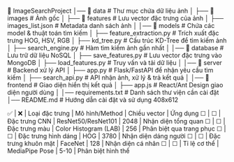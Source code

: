 📂 ImageSearchProject
│── 📂 data                         # Thư mục chứa dữ liệu ảnh
│   ├── 📂 images                   # Ảnh gốc
│   ├── 📂 features                  # Lưu vector đặc trưng của ảnh
│   ├── images_list.json             # Metadata danh sách ảnh
│
│── 📂 models                        # Chứa các model & thuật toán tìm kiếm
│   ├── feature_extraction.py        # Trích xuất đặc trưng HOG, HSV, RGB
│   ├── kd_tree.py                   # Cấu trúc KD-Tree để tìm kiếm ảnh
│   ├── search_engine.py             # Hàm tìm kiếm ảnh gần nhất
│
│── 📂 database                      # Lưu trữ dữ liệu NoSQL
│   ├── save_features.py             # Lưu vector đặc trưng vào MongoDB
│   ├── load_features.py             # Truy vấn và tải dữ liệu
│
│── 📂 server                        # Backend xử lý API
│   ├── app.py                        # Flask/FastAPI để nhận yêu cầu tìm kiếm
│   ├── search_api.py                 # API nhận ảnh, xử lý & trả kết quả
│
│── 📂 frontend                      # Giao diện hiển thị kết quả
│   ├── app.js                        # React/Ant Design giao diện người dùng
│
│── requirements.txt                  # Danh sách thư viện cần cài đặt
│── README.md                          # Hướng dẫn cài đặt và sử dụng
408x612





✅ | ❌ | Loại đặc trưng | Mô hình/Method | Chiều vector | Ứng dụng
☐ | ☐ | Đặc trưng CNN | ResNet50/ResNet101 | 2048 | Nhận diện tổng quan
☐ | ☐ | Đặc trưng màu | Color Histogram (LAB) | 256 | Phân biệt qua trang phục
☐ | ☐ | Đặc trưng hình dáng | HOG | 3780 | Nhận diện dáng người
☐ | ☐ | Đặc trưng khuôn mặt | FaceNet | 128 | Nhận diện cá nhân
☐ | ☐ | Tỉ lệ cơ thể | MediaPipe Pose | 5-10 | Phân biệt hình thể